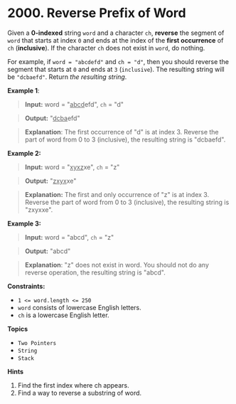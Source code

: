 # 2000. Reverse Prefix of Word

Given a **0-indexed** string `word` and a character ``ch``, **reverse** the segment of `word` that starts at index `0` and ends at the index of the **first occurrence** of  ``ch`` (**inclusive**). If the character `ch` does not exist in `word`, do nothing.

For example, if `word = "abcdefd"` and `ch = "d"`, then you should reverse the segment that starts at `0` and ends at `3` (`inclusive`). The resulting string will be `"dcbaefd"`.
Return *the resulting string*.

**Example 1**:

> **Input:** word = "<u>abcd</u>efd", `ch` = "d"

> **Output:** "<u>dcba</u>efd"

> **Explanation**: The first occurrence of "d" is at index 3.
Reverse the part of word from 0 to 3 (inclusive), the resulting string is "dcbaefd".

**Example 2:**

> **Input:** word = "<u>xyxz</u>xe", `ch` = "z"

> **Output:** "<u>zxyx</u>xe"

> **Explanation:** The first and only occurrence of "z" is at index 3. Reverse the part of word from 0 to 3 (inclusive), the resulting string is "zxyxxe".

**Example 3:**

> **Input:** word = "abcd", `ch` = "z"

> **Output:** "abcd"

> **Explanation**: "z" does not exist in word. You should not do any reverse operation, the resulting string is "abcd".

**Constraints:**

* `1 <= word.length <= 250`
* `word` consists of lowercase English letters.
* `ch` is a lowercase English letter.

**Topics**

* `Two Pointers`
* `String`
* `Stack`

**Hints**

1) Find the first index where ch appears.
2) Find a way to reverse a substring of word.
